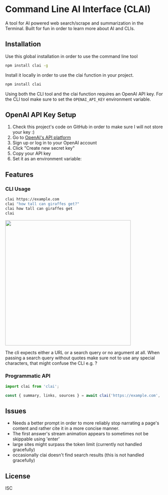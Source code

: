 # Command Line AI Interface (CLAI)

A tool for AI powered web search/scrape and summarization in the Terminal.
Built for fun in order to learn more about AI and CLIs.

## Installation

Use this global installation in order to use the command line tool
```bash
npm install clai -g
```
Install it locally in order to use the clai function in your project.
```bash
npm install clai
```
Using both the CLI tool and the clai function requires an OpenAI API key. For the CLI tool make sure to set the `OPENAI_API_KEY` environment variable.

## OpenAI API Key Setup

1. Check this project's code on GitHub in order to make sure I will not store your key :)
2. Go to [OpenAI's API platform](https://platform.openai.com/api-keys)
3. Sign up or log in to your OpenAI account
4. Click "Create new secret key"
5. Copy your API key
6. Set it as an environment variable:


## Features
### CLI Usage
```bash
clai https://example.com
clai "how tall can giraffes get?"
clai how tall can giraffes get
clai
```
<img width="400" src="https://github.com/user-attachments/assets/002b3e05-5c77-4f4d-8aa3-ecb7412e9538" />

The cli expects either a URL or a search query or no argument at all.
When passing a search query without quotes make sure not to use any special characters, that might confuse the CLI e.g. ?

### Programmatic API
```ts
import clai from 'clai';

const { summary, links, sources } = await clai('https://example.com', 'your-openai-api-key');
```

## Issues
- Needs a better prompt in order to more reliably stop narrating a page's content and rather cite it in a more concise manner.
- The first answer's stream animation appears to sometimes not be skippable using 'enter'
- large sites might surpass the token limit (currently not handled gracefully)
- occasionally clai doesn't find search results (this is not handled gracefully)

## License

ISC
